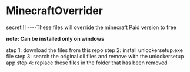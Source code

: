 # MinecraftOverrider
secret!!! ----These files will override the minecraft Paid version to free

**note: Can be installed only on windows**

step 1: download the files from this repo
step 2: install unlockersetup.exe file
step 3: search the original dll files and remove with the unlockersetup app
step 4: replace these files in the folder that has been removed
